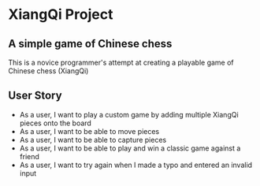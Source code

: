 # XiangQi Project

## A simple game of Chinese chess

This is a novice programmer's attempt at creating a playable game of Chinese chess (XiangQi)

## User Story
- As a user, I want to play a custom game by adding multiple XiangQi pieces onto the board
- As a user, I want to be able to move pieces
- As a user, I want to be able to capture pieces
- As a user, I want to be able to play and win a classic game against a friend
- As a user, I want to try again when I made a typo and entered an invalid input

